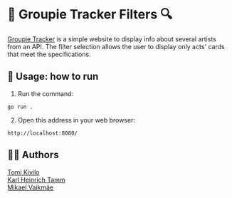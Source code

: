 # 🎸 Groupie Tracker Filters 🔍

[Groupie Tracker](https://github.com/01-edu/public/tree/master/subjects/groupie-tracker/search-bar "Project description") is a simple website to display info about several artists from an API. The filter selection allows the user to display only acts' cards that meet the specifications.

## 🏃 Usage: how to run
1) Run the command:
```
go run .
```
2) Open this address in your web browser:
```
http://localhost:8080/
```

## 💁‍♂️ Authors
[Tomi Kivilo](https://01.kood.tech/git/tkivilo "Tomi")  
[Karl Heinrich Tamm](https://d36rz30b5p7lsd.cloudfront.net/640/studio/assets/v1630331419301_842414103/35563708_71000319_Heinz_TK_Glass_342g.png "Heinz")  
[Mikael Vaikmäe](https://01.kood.tech/git/mvaikmae "Mikael")  

